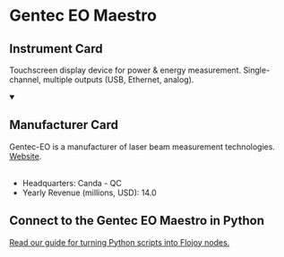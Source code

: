 
# Gentec EO Maestro

## Instrument Card

Touchscreen display device for power & energy measurement. Single-channel, multiple outputs (USB, Ethernet, analog).

<details open>
<summary><h2>Manufacturer Card</h2></summary>
Gentec-EO is a manufacturer of laser beam measurement technologies. <a href="https://www.gentec-eo.com/">Website</a>.
<br></br>
<ul>
  <li>Headquarters: Canda - QC</li>
  <li>Yearly Revenue (millions, USD): 14.0</li>
</ul>
</details>

## Connect to the Gentec EO Maestro in Python

[Read our guide for turning Python scripts into Flojoy nodes.](https://docs.flojoy.ai/custom-nodes/creating-custom-node/)


